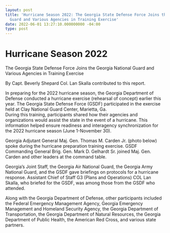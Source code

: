 ```yaml
---
layout: post
title: 'Hurricane Season 2022: The Georgia State Defense Force Joins the Georgia National
  Guard and Various Agencies in Training Exercise'
date: 2022-06-01 13:27:10.000000000 -04:00
type: post
---
```


# Hurricane Season 2022

The Georgia State Defense Force Joins the Georgia National Guard and Various Agencies in Training Exercise

By Capt. Beverly Shepard
Col. Lan Skalla contributed to this report.


In preparing for the 2022 hurricane season, the Georgia Department of Defense conducted a hurricane exercise (rehearsal of concept) earlier this year. The Georgia State Defense Force (GSDF) participated in the exercise held at Clay National Guard Center, Marietta, Ga.  
During this training, participants shared how their agencies and organizations would assist the state in the event of a hurricane. This information helped ensure readiness and interagency synchronization for the 2022 hurricane season (June 1-November 30).

Georgia Adjutant General Maj. Gen. Thomas M. Carden Jr. (photo below) spoke during the hurricane preparation training exercise. GSDF Commanding General Brig. Gen. Mark D. Gelhardt Sr. joined Maj. Gen. Carden and other leaders at the command table.

Georgia’s Joint Staff, the Georgia Air National Guard, the Georgia Army National Guard, and the GSDF gave briefings on protocols for a hurricane response. Assistant Chief of Staff G3 (Plans and Operations) COL Lan Skalla, who briefed for the GSDF, was among those from the GSDF who attended.

Along with the Georgia Department of Defense, other participants included the Federal Emergency Management Agency, Georgia Emergency Management and Homeland Security Agency, the Georgia Department of Transportation, the Georgia Department of Natural Resources, the Georgia Department of Public Health, the American Red Cross, and various state partners.
